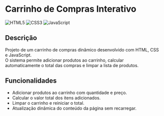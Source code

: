# Carrinho de Compras Interativo

![HTML5](https://img.shields.io/badge/HTML5-Estrutura%20da%20página-E34F26?style=flat-square&logo=html5)
![CSS3](https://img.shields.io/badge/CSS3-Estilização%20da%20interface-1572B6?style=flat-square&logo=css3)
![JavaScript](https://img.shields.io/badge/JavaScript-Lógica%20de%20interação-F7DF1E?style=flat-square&logo=javascript)

## Descrição

Projeto de um carrinho de compras dinâmico desenvolvido com HTML, CSS e JavaScript.  
O sistema permite adicionar produtos ao carrinho, calcular automaticamente o total das compras e limpar a lista de produtos.

## Funcionalidades

- Adicionar produtos ao carrinho com quantidade e preço.
- Calcular o valor total dos itens adicionados.
- Limpar o carrinho e reiniciar o total.
- Atualização dinâmica do conteúdo da página sem recarregar.
